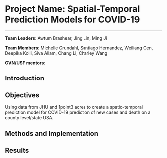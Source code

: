 # Project Name: Spatial-Temporal Prediction Models for COVID-19 
---
**Team Leaders**: Awtum Brashear, Jing Lin, Ming Ji 

**Team Members**:  Michelle	Grundahl, Santiago	Hernandez, Weiliang	Cen, Deepika	Kolli, Siva Allam, Chang	Li, Charley	Wang

**GVN/USF mentors**:

## Introduction

## Objectives
Using data from JHU and 1point3 acres to create a spatio-temporal prediction model for COVID-19 prediction of new cases and death on a county level/state USA.

## Methods and Implementation

## Results 

